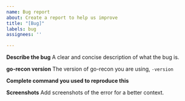 ```yaml
---
name: Bug report
about: Create a report to help us improve
title: "[Bug]"
labels: bug
assignees: ''

---
```


**Describe the bug**
A clear and concise description of what the bug is.

**go-recon version**
The version of go-recon you are using, `-version`

**Complete command you used to reproduce this**

**Screenshots**
Add screenshots of the error for a better context.
